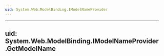 ```yaml
---
uid: System.Web.ModelBinding.IModelNameProvider
---
```


---
uid: System.Web.ModelBinding.IModelNameProvider.GetModelName
---
